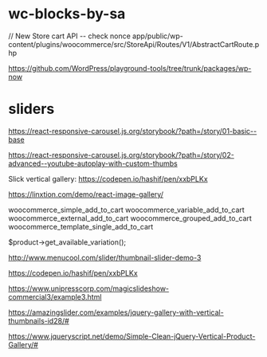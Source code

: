 # wc-blocks-by-sa

// New Store cart API -- check nonce
app/public/wp-content/plugins/woocommerce/src/StoreApi/Routes/V1/AbstractCartRoute.php



https://github.com/WordPress/playground-tools/tree/trunk/packages/wp-now

# sliders

https://react-responsive-carousel.js.org/storybook/?path=/story/01-basic--base

https://react-responsive-carousel.js.org/storybook/?path=/story/02-advanced--youtube-autoplay-with-custom-thumbs


Slick vertical gallery: https://codepen.io/hashif/pen/xxbPLKx

https://linxtion.com/demo/react-image-gallery/



woocommerce_simple_add_to_cart
woocommerce_variable_add_to_cart
woocommerce_external_add_to_cart
woocommerce_grouped_add_to_cart
woocommerce_template_single_add_to_cart

$product->get_available_variation();



http://www.menucool.com/slider/thumbnail-slider-demo-3

https://codepen.io/hashif/pen/xxbPLKx

https://www.unipresscorp.com/magicslideshow-commercial3/example3.html

https://amazingslider.com/examples/jquery-gallery-with-vertical-thumbnails-id28/#

https://www.jqueryscript.net/demo/Simple-Clean-jQuery-Vertical-Product-Gallery/#
